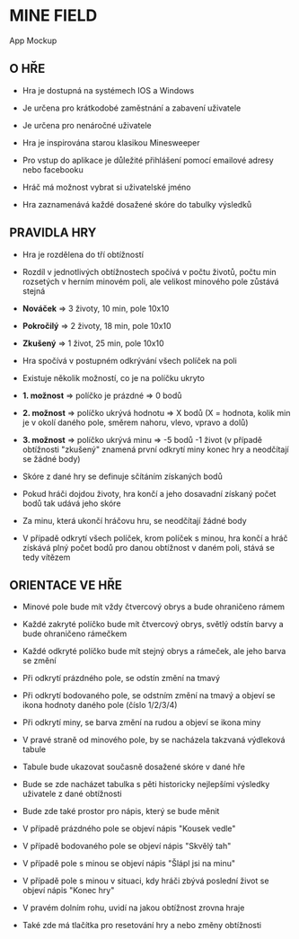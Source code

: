 <h1>MINE FIELD</h1>

App Mockup

<h2>O HŘE</h2>

* Hra je dostupná na systémech IOS a Windows
* Je určena pro krátkodobé zaměstnání a zabavení uživatele
* Je určena pro nenáročné uživatele
* Hra je inspirována starou klasikou Minesweeper

* Pro vstup do aplikace je důležité přihlášení pomocí emailové adresy nebo facebooku
* Hráč má možnost vybrat si uživatelské jméno
* Hra zaznamenává každé dosažené skóre do tabulky výsledků

<h2>PRAVIDLA HRY</h2>

* Hra je rozdělena do tří obtížností
* Rozdíl v jednotlivých obtížnostech spočívá v počtu životů, počtu min rozsetých v herním minovém poli, ale velikost minového pole zůstává stejná
* <b>Nováček</b> => 3 životy, 10 min, pole 10x10
* <b>Pokročilý</b> => 2 životy, 18 min, pole 10x10
* <b>Zkušený</b> => 1 život, 25 min, pole 10x10

* Hra spočívá v postupném odkrývání všech políček na poli
* Existuje několik možností, co je na políčku ukryto
* <b>1. možnost</b> => políčko je prázdné => 0 bodů
* <b>2. možnost</b> => políčko ukrývá hodnotu => X bodů (X = hodnota, kolik min je v okolí daného pole, směrem nahoru, vlevo, vpravo a dolů)
* <b>3. možnost</b> => políčko ukrývá minu => -5 bodů -1 život (v případě obtížnosti "zkušený" znamená první odkrytí miny konec hry a neodčítají se žádné body)

* Skóre z dané hry se definuje sčítáním získaných bodů
* Pokud hráči dojdou životy, hra končí a jeho dosavadní získaný počet bodů tak udává jeho skóre
* Za minu, která ukončí hráčovu hru, se neodčítají žádné body
* V případě odkrytí všech políček, krom políček s minou, hra končí a hráč získává plný počet bodů pro danou obtížnost v daném poli, stává se tedy vítězem

<h2>ORIENTACE VE HŘE</h2>

* Minové pole bude mít vždy čtvercový obrys a bude ohraničeno rámem
* Každé zakryté políčko bude mít čtvercový obrys, světlý odstín barvy a bude ohraničeno rámečkem
* Každé odkryté políčko bude mít stejný obrys a rámeček, ale jeho barva se změní
* Při odkrytí prázdného pole, se odstín změní na tmavý
* Při odkrytí bodovaného pole, se odstním změní na tmavý a objeví se ikona hodnoty daného pole (číslo 1/2/3/4)
* Při odkrytí miny, se barva změní na rudou a objeví se ikona miny

* V pravé straně od minového pole, by se nacházela takzvaná výdleková tabule
* Tabule bude ukazovat současně dosažené skóre v dané hře
* Bude se zde nacházet tabulka s pěti historicky nejlepšími výsledky uživatele z dané obtížnosti

* Bude zde také prostor pro nápis, který se bude měnit
* V případě prázdného pole se objeví nápis "Kousek vedle"
* V případě bodovaného pole se objeví nápis "Skvělý tah"
* V případě pole s minou se objeví nápis "Šlápl jsi na minu"
* V případě pole s minou v situaci, kdy hráči zbývá poslední život se objeví nápis "Konec hry"

* V pravém dolním rohu, uvidí na jakou obtížnost zrovna hraje
* Také zde má tlačítka pro resetování hry a nebo změny obtížnosti


